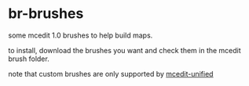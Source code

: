# br-brushes

some mcedit 1.0 brushes to help build maps.

to install, download the brushes you want and check them in the mcedit brush
folder.

note that custom brushes are only supported by
[mcedit-unified](https://github.com/Podshot/MCEdit-Unified)
